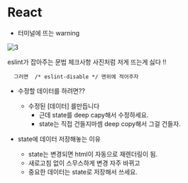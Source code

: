 # React

 - 터미널에 뜨는 warning 

 ![3](https://user-images.githubusercontent.com/110442250/194712722-875c9717-bf04-4b8b-a3e2-97e76a11baeb.jpg)

eslint가 잡아주는 문법 체크사항 사진처럼 저게 뜨는게 싫다 !! 

      그러면  /* eslint-disable */ 맨위에 적어주자

 - 수정할 데이터를 하려면??
   - 수정된 [데이터] 를만듭니다
      - 근데 state를 deep capy해서 수정하세요. 
      - state는 직접 건들지마셈 deep copy해서 그걸 건들자.


 - state에 데이터 저장해놓는 이유 
     -  state는 변경되면 html이 자동으로 재렌더링이 됨.
     -  새로고침 없이 스무스하게 변경 자주 바뀌고 
     -  중요한 데이터는 state로 저장해서 쓰세요.
